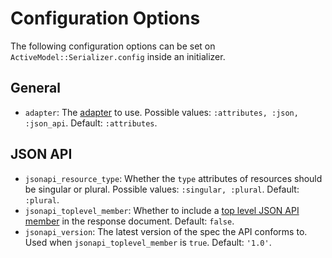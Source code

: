 # Configuration Options

The following configuration options can be set on `ActiveModel::Serializer.config` inside an initializer.

## General

- `adapter`: The [adapter](adapters.md) to use. Possible values: `:attributes, :json, :json_api`. Default: `:attributes`.

## JSON API

- `jsonapi_resource_type`: Whether the `type` attributes of resources should be singular or plural. Possible values: `:singular, :plural`. Default: `:plural`.
- `jsonapi_toplevel_member`: Whether to include a [top level JSON API member](http://jsonapi.org/format/#document-jsonapi-object) in the response document. Default: `false`.
- `jsonapi_version`: The latest version of the spec the API conforms to. Used when `jsonapi_toplevel_member` is `true`. Default: `'1.0'`.
